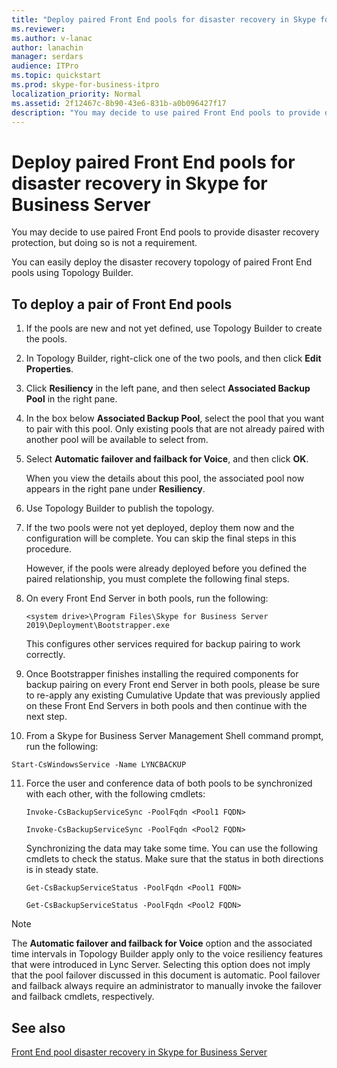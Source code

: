 ```yaml
---
title: "Deploy paired Front End pools for disaster recovery in Skype for Business Server"
ms.reviewer: 
ms.author: v-lanac
author: lanachin
manager: serdars
audience: ITPro
ms.topic: quickstart
ms.prod: skype-for-business-itpro
localization_priority: Normal
ms.assetid: 2f12467c-8b90-43e6-831b-a0b096427f17
description: "You may decide to use paired Front End pools to provide disaster recovery protection, but doing so is not a requirement."
---
```


# Deploy paired Front End pools for disaster recovery in Skype for Business Server
 
You may decide to use paired Front End pools to provide disaster recovery protection, but doing so is not a requirement.
  
You can easily deploy the disaster recovery topology of paired Front End pools using Topology Builder. 
  
## To deploy a pair of Front End pools

1. If the pools are new and not yet defined, use Topology Builder to create the pools.
    
2. In Topology Builder, right-click one of the two pools, and then click **Edit Properties**.
    
3. Click **Resiliency** in the left pane, and then select **Associated Backup Pool** in the right pane.
    
4. In the box below **Associated Backup Pool**, select the pool that you want to pair with this pool. Only existing pools that are not already paired with another pool will be available to select from.
    
5. Select **Automatic failover and failback for Voice**, and then click **OK**.
    
    When you view the details about this pool, the associated pool now appears in the right pane under **Resiliency**. 
    
6. Use Topology Builder to publish the topology.
    
7. If the two pools were not yet deployed, deploy them now and the configuration will be complete. You can skip the final steps in this procedure.
    
    However, if the pools were already deployed before you defined the paired relationship, you must complete the following final steps.
    
8. On every Front End Server in both pools, run the following:
    
   ```
   <system drive>\Program Files\Skype for Business Server 2019\Deployment\Bootstrapper.exe 
   ```

    This configures other services required for backup pairing to work correctly.
    
9. Once Bootstrapper finishes installing the required components for backup pairing on every Front end Server in both pools, please be sure to re-apply any existing Cumulative Update that was previously applied on these Front End Servers in both pools and then continue with the next step.

10. From a Skype for Business Server Management Shell command prompt, run the following: 
    
   ```
   Start-CsWindowsService -Name LYNCBACKUP
   ```

11. Force the user and conference data of both pools to be synchronized with each other, with the following cmdlets:
    
    ```
    Invoke-CsBackupServiceSync -PoolFqdn <Pool1 FQDN>
    ```

    ```
    Invoke-CsBackupServiceSync -PoolFqdn <Pool2 FQDN>
    ```

    Synchronizing the data may take some time. You can use the following cmdlets to check the status. Make sure that the status in both directions is in steady state.
    
    ```
    Get-CsBackupServiceStatus -PoolFqdn <Pool1 FQDN>
    ```

    ```
    Get-CsBackupServiceStatus -PoolFqdn <Pool2 FQDN>
    ```

> [!NOTE]
> The **Automatic failover and failback for Voice** option and the associated time intervals in Topology Builder apply only to the voice resiliency features that were introduced in Lync Server. Selecting this option does not imply that the pool failover discussed in this document is automatic. Pool failover and failback always require an administrator to manually invoke the failover and failback cmdlets, respectively.
  
## See also

[Front End pool disaster recovery in Skype for Business Server](../../plan-your-deployment/high-availability-and-disaster-recovery/disaster-recovery.md)

